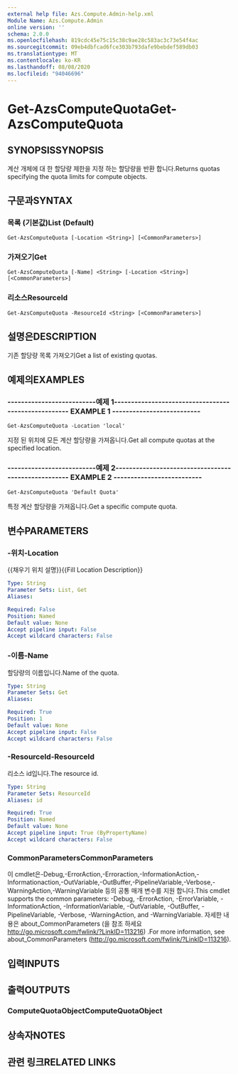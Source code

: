 ```yaml
---
external help file: Azs.Compute.Admin-help.xml
Module Name: Azs.Compute.Admin
online version: ''
schema: 2.0.0
ms.openlocfilehash: 819cdc45e75c15c38c9ae28c583ac3c73e54f4ac
ms.sourcegitcommit: 09eb4dbfcad6fce303b793dafe9bebdef589db03
ms.translationtype: MT
ms.contentlocale: ko-KR
ms.lasthandoff: 08/08/2020
ms.locfileid: "94046696"
---
```

# <span data-ttu-id="a453b-101">Get-AzsComputeQuota</span><span class="sxs-lookup"><span data-stu-id="a453b-101">Get-AzsComputeQuota</span></span>

## <span data-ttu-id="a453b-102">SYNOPSIS</span><span class="sxs-lookup"><span data-stu-id="a453b-102">SYNOPSIS</span></span>
<span data-ttu-id="a453b-103">계산 개체에 대 한 할당량 제한을 지정 하는 할당량을 반환 합니다.</span><span class="sxs-lookup"><span data-stu-id="a453b-103">Returns quotas specifying the quota limits for compute objects.</span></span>

## <span data-ttu-id="a453b-104">구문과</span><span class="sxs-lookup"><span data-stu-id="a453b-104">SYNTAX</span></span>

### <span data-ttu-id="a453b-105">목록 (기본값)</span><span class="sxs-lookup"><span data-stu-id="a453b-105">List (Default)</span></span>
```
Get-AzsComputeQuota [-Location <String>] [<CommonParameters>]
```

### <span data-ttu-id="a453b-106">가져오기</span><span class="sxs-lookup"><span data-stu-id="a453b-106">Get</span></span>
```
Get-AzsComputeQuota [-Name] <String> [-Location <String>] [<CommonParameters>]
```

### <span data-ttu-id="a453b-107">리소스</span><span class="sxs-lookup"><span data-stu-id="a453b-107">ResourceId</span></span>
```
Get-AzsComputeQuota -ResourceId <String> [<CommonParameters>]
```

## <span data-ttu-id="a453b-108">설명은</span><span class="sxs-lookup"><span data-stu-id="a453b-108">DESCRIPTION</span></span>
<span data-ttu-id="a453b-109">기존 할당량 목록 가져오기</span><span class="sxs-lookup"><span data-stu-id="a453b-109">Get a list of existing quotas.</span></span>

## <span data-ttu-id="a453b-110">예제의</span><span class="sxs-lookup"><span data-stu-id="a453b-110">EXAMPLES</span></span>

### <span data-ttu-id="a453b-111">--------------------------예제 1--------------------------</span><span class="sxs-lookup"><span data-stu-id="a453b-111">-------------------------- EXAMPLE 1 --------------------------</span></span>
```
Get-AzsComputeQuota -Location 'local'
```

<span data-ttu-id="a453b-112">지정 된 위치에 모든 계산 할당량을 가져옵니다.</span><span class="sxs-lookup"><span data-stu-id="a453b-112">Get all compute quotas at the specified location.</span></span>

### <span data-ttu-id="a453b-113">--------------------------예제 2--------------------------</span><span class="sxs-lookup"><span data-stu-id="a453b-113">-------------------------- EXAMPLE 2 --------------------------</span></span>
```
Get-AzsComputeQuota 'Default Quota'
```

<span data-ttu-id="a453b-114">특정 계산 할당량을 가져옵니다.</span><span class="sxs-lookup"><span data-stu-id="a453b-114">Get a specific compute quota.</span></span>

## <span data-ttu-id="a453b-115">변수</span><span class="sxs-lookup"><span data-stu-id="a453b-115">PARAMETERS</span></span>

### <span data-ttu-id="a453b-116">-위치</span><span class="sxs-lookup"><span data-stu-id="a453b-116">-Location</span></span>
<span data-ttu-id="a453b-117">{{채우기 위치 설명}}</span><span class="sxs-lookup"><span data-stu-id="a453b-117">{{Fill Location Description}}</span></span>

```yaml
Type: String
Parameter Sets: List, Get
Aliases: 

Required: False
Position: Named
Default value: None
Accept pipeline input: False
Accept wildcard characters: False
```

### <span data-ttu-id="a453b-118">-이름</span><span class="sxs-lookup"><span data-stu-id="a453b-118">-Name</span></span>
<span data-ttu-id="a453b-119">할당량의 이름입니다.</span><span class="sxs-lookup"><span data-stu-id="a453b-119">Name of the quota.</span></span>

```yaml
Type: String
Parameter Sets: Get
Aliases: 

Required: True
Position: 1
Default value: None
Accept pipeline input: False
Accept wildcard characters: False
```

### <span data-ttu-id="a453b-120">-ResourceId</span><span class="sxs-lookup"><span data-stu-id="a453b-120">-ResourceId</span></span>
<span data-ttu-id="a453b-121">리소스 id입니다.</span><span class="sxs-lookup"><span data-stu-id="a453b-121">The resource id.</span></span>

```yaml
Type: String
Parameter Sets: ResourceId
Aliases: id

Required: True
Position: Named
Default value: None
Accept pipeline input: True (ByPropertyName)
Accept wildcard characters: False
```

### <span data-ttu-id="a453b-122">CommonParameters</span><span class="sxs-lookup"><span data-stu-id="a453b-122">CommonParameters</span></span>
<span data-ttu-id="a453b-123">이 cmdlet은-Debug,-ErrorAction,-Erroraction,-InformationAction,-Informationaction,-OutVariable,-OutBuffer,-PipelineVariable,-Verbose,-WarningAction,-WarningVariable 등의 공통 매개 변수를 지원 합니다.</span><span class="sxs-lookup"><span data-stu-id="a453b-123">This cmdlet supports the common parameters: -Debug, -ErrorAction, -ErrorVariable, -InformationAction, -InformationVariable, -OutVariable, -OutBuffer, -PipelineVariable, -Verbose, -WarningAction, and -WarningVariable.</span></span> <span data-ttu-id="a453b-124">자세한 내용은 about_CommonParameters (을 참조 하세요 http://go.microsoft.com/fwlink/?LinkID=113216) .</span><span class="sxs-lookup"><span data-stu-id="a453b-124">For more information, see about_CommonParameters (http://go.microsoft.com/fwlink/?LinkID=113216).</span></span>

## <span data-ttu-id="a453b-125">입력</span><span class="sxs-lookup"><span data-stu-id="a453b-125">INPUTS</span></span>

## <span data-ttu-id="a453b-126">출력</span><span class="sxs-lookup"><span data-stu-id="a453b-126">OUTPUTS</span></span>

### <span data-ttu-id="a453b-127">ComputeQuotaObject</span><span class="sxs-lookup"><span data-stu-id="a453b-127">ComputeQuotaObject</span></span>

## <span data-ttu-id="a453b-128">상속자</span><span class="sxs-lookup"><span data-stu-id="a453b-128">NOTES</span></span>

## <span data-ttu-id="a453b-129">관련 링크</span><span class="sxs-lookup"><span data-stu-id="a453b-129">RELATED LINKS</span></span>

